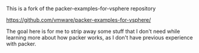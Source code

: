 This is a fork of the packer-examples-for-vsphere repository

https://github.com/vmware/packer-examples-for-vsphere/

The goal here is for me to strip away some stuff that I don't need while learning more about how packer works, as I don't have previous experience with packer.
